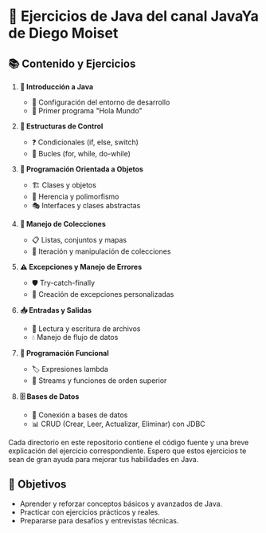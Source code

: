 # 🚀 Ejercicios de Java del canal JavaYa de Diego Moiset
## 📚 Contenido y Ejercicios

1. **🌟 Introducción a Java**
   - 🔧 Configuración del entorno de desarrollo
   - 👋 Primer programa "Hola Mundo"

2. **🔄 Estructuras de Control**
   - ❓ Condicionales (if, else, switch)
   - 🔁 Bucles (for, while, do-while)

3. **🧩 Programación Orientada a Objetos**
   - 🏗️ Clases y objetos
   - 🧬 Herencia y polimorfismo
   - 🎭 Interfaces y clases abstractas

4. **📂 Manejo de Colecciones**
   - 📋 Listas, conjuntos y mapas
   - 🔄 Iteración y manipulación de colecciones

5. **⚠️ Excepciones y Manejo de Errores**
   - 🛡️ Try-catch-finally
   - 📝 Creación de excepciones personalizadas

6. **📥 Entradas y Salidas**
   - 📄 Lectura y escritura de archivos
   - 💧 Manejo de flujo de datos

7. **🔧 Programación Funcional**
   - 🏷️ Expresiones lambda
   - 🌊 Streams y funciones de orden superior

8. **🗄️ Bases de Datos**
   - 🔌 Conexión a bases de datos
   - 📊 CRUD (Crear, Leer, Actualizar, Eliminar) con JDBC

Cada directorio en este repositorio contiene el código fuente y una breve explicación del ejercicio correspondiente. Espero que estos ejercicios te sean de gran ayuda para mejorar tus habilidades en Java.

## 🎯 Objetivos

- Aprender y reforzar conceptos básicos y avanzados de Java.
- Practicar con ejercicios prácticos y reales.
- Prepararse para desafíos y entrevistas técnicas.

